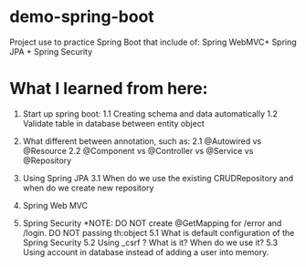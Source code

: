 # demo-spring-boot
Project use to practice Spring Boot that include of: Spring WebMVC+ Spring JPA + Spring Security

# What I learned from here:

1. Start up spring boot: 
 1.1 Creating schema and data automatically
 1.2 Validate table in database between entity object

2. What different between annotation, such as:
 2.1 @Autowired vs @Resource
 2.2 @Component vs @Controller vs @Service vs @Repository

3. Using Spring JPA
 3.1 When do we use the existing CRUDRepository and when do we create new repository
 
4. Spring Web MVC

5. Spring Security
 *NOTE: DO NOT create @GetMapping for /error and /login. DO NOT passing th:object
 5.1 What is default configuration of the Spring Security
 5.2 Using _csrf ? What is it? When do we use it?
 5.3 Using account in database instead of adding a user into memory.
  
  
